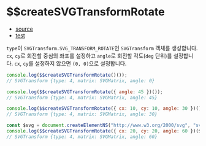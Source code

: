# \$\$createSVGTransformRotate

- [source](./createSVGTransformRotate.index.js)
- [test](./createSVGTransformRotate.spec.js)

`type`이 `SVGTransform.SVG_TRANSFORM_ROTATE`인 `SVGTransform` 객체를 생성합니다.
`cx`, `cy`로 회전할 중심의 좌포를 설정하고 `angle`로 회전할 각도(`deg` 단위)를 설정합니다.
`cx`, `cy`를 설정하지 않으면 `(0, 0)`으로 설정합니다.

```javascript
console.log($$createSVGTransformRotate()());
// SVGTransform {type: 4, matrix: SVGMatrix, angle: 0}
```

```javascript
console.log($$createSVGTransformRotate({ angle: 45 })());
// SVGTransform {type: 4, matrix: SVGMatrix, angle: 45}
```

```javascript
console.log($$createSVGTransformRotate({ cx: 10, cy: 10, angle: 30 })());
// SVGTransform {type: 4, matrix: SVGMatrix, angle: 30}
```

```javascript
const $svg = document.createElementNS("http://www.w3.org/2000/svg", "svg");
console.log($$createSVGTransformRotate({ cx: 20, cy: 20, angle: 60 })($svg));
// SVGTransform {type: 4, matrix: SVGMatrix, angle: 60}
```
